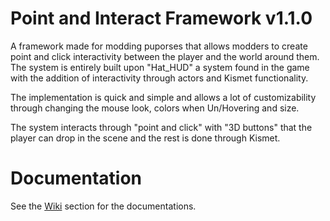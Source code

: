 # Point and Interact Framework v1.1.0
A framework made for modding puporses that allows modders to create point and click interactivity between the player and the world around them. The system is entirely built upon "Hat_HUD" a system found in the game with the addition of interactivity through actors and Kismet functionality.

The implementation is quick and simple and allows a lot of customizability through changing the mouse look, colors when Un/Hovering and size.

The system interacts through "point and click" with "3D buttons" that the player can drop in the scene and the rest is done through Kismet.

# Documentation
See the [Wiki](https://github.com/SamiSha99/hat-point-interact-framework/wiki) section for the documentations.
